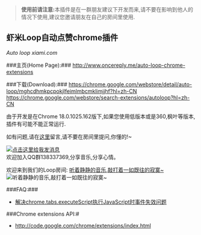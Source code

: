 ><strong>使用前请注意:</strong>本插件是在一群朋友建议下开发而来,请不要在影响到他人的情况下使用,建议您邀请朋友在自己的房间里使用. 

虾米Loop自动点赞chrome插件
---
_Auto loop xiami.com_

###主页(Home Page):###
<http://www.oncereply.me/auto-loop-chrome-extensions>

###下载(Download):###
<https://chrome.google.com/webstore/detail/auto-loop/mghcdhmkpcpokjlfeimlmbcmklimjjhf?hl=zh-CN>  
<https://chrome.google.com/webstore/search-extensions/autoloop?hl=zh-CN>

由于开发是在Chrome 18.0.1025.162版下,如果您使用低版本或是360,枫叶等版本,插件有可能不能正常运行.

如有问题,请在[这里](https://github.com/oncereply/autoloop/issues)留言,请不要在房间里提问,你懂的!~

<a href="http://sighttp.qq.com/authd?IDKEY=8e30d6216ec341f69459ac78da55221c55f05b6e4b25aa2b" rel="nofollow"><img border="0" src="http://wpa.qq.com/imgd?IDKEY=8e30d6216ec341f69459ac78da55221c55f05b6e4b25aa2b&amp;pic=41&amp;e=e.jpg" alt="点击这里给我发消息" title="点击这里给我发消息"></a>  
欢迎加入QQ群138337369,分享音乐,分享心情。

欢迎来到我们的Loop房间: [听着静静的音乐,敲打着一如既往的寂寞~](http://loop.xiami.com/room/29066 "听着静静的音乐,敲打着一如既往的寂寞~")  
![听着静静的音乐,敲打着一如既往的寂寞~](https://raw.github.com/oncereply/autoloop/master/resources/29066.jpg)

###FAQ:###
* [解决chrome.tabs.executeScript执行JavaScript时事件失效问题](http://www.oncereply.me/articles/2012/04/16/1334601805281.html "解决chrome.tabs.executeScript执行JavaScript时事件失效问")

###Chrome extensions API:#
* <http://code.google.com/chrome/extensions/index.html>
